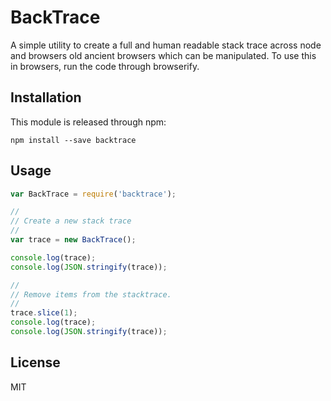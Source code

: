 # BackTrace

A simple utility to create a full and human readable stack trace across node and
browsers old ancient browsers which can be manipulated. To use this in browsers,
run the code through browserify.

## Installation

This module is released through npm:

```
npm install --save backtrace
```

## Usage

```js
var BackTrace = require('backtrace');

//
// Create a new stack trace
//
var trace = new BackTrace();

console.log(trace);
console.log(JSON.stringify(trace));

//
// Remove items from the stacktrace.
//
trace.slice(1);
console.log(trace);
console.log(JSON.stringify(trace));
```

## License

MIT
